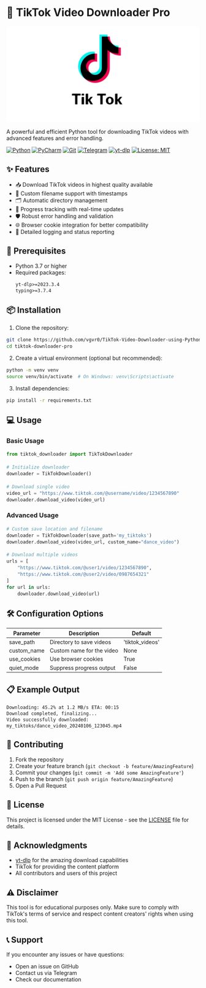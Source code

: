 # 🎵 TikTok Video Downloader Pro
![TikTok Cover](LogoTikTok.png)

A powerful and efficient Python tool for downloading TikTok videos with advanced features and error handling.

[![Python](https://img.shields.io/badge/python-3670A0?style=for-the-badge&logo=python&logoColor=ffdd54)](https://www.python.org/)
[![PyCharm](https://img.shields.io/badge/pycharm-143?style=for-the-badge&logo=pycharm&logoColor=black&color=green&labelColor=green)](https://www.jetbrains.com/pycharm/)
[![Git](https://img.shields.io/badge/git-F05032?style=for-the-badge&logo=git&logoColor=white)](https://git-scm.com/)
[![Telegram](https://img.shields.io/badge/telegram-2CA5E0?style=for-the-badge&logo=telegram&logoColor=white)](https://telegram.org/)
[![yt-dlp](https://img.shields.io/badge/yt--dlp-FF0000?style=for-the-badge&logo=youtube&logoColor=white)](https://github.com/yt-dlp/yt-dlp)
[![License: MIT](https://img.shields.io/badge/License-MIT-yellow.svg?style=for-the-badge)](https://opensource.org/licenses/MIT)

## ✨ Features

- 📥 Download TikTok videos in highest quality available
- 🎯 Custom filename support with timestamps
- 🗂️ Automatic directory management
- 🔄 Progress tracking with real-time updates
- 🛡️ Robust error handling and validation
- 🌐 Browser cookie integration for better compatibility
- 📝 Detailed logging and status reporting

## 🚀 Prerequisites

- Python 3.7 or higher
- Required packages:
  ```
  yt-dlp>=2023.3.4
  typing>=3.7.4
  ```

## 📦 Installation

1. Clone the repository:
```bash
git clone https://github.com/vgvr0/TikTok-Video-Downloader-using-Python-and-yt-dlp
cd tiktok-downloader-pro
```

2. Create a virtual environment (optional but recommended):
```bash
python -m venv venv
source venv/bin/activate  # On Windows: venv\Scripts\activate
```

3. Install dependencies:
```bash
pip install -r requirements.txt
```

## 💻 Usage

### Basic Usage

```python
from tiktok_downloader import TikTokDownloader

# Initialize downloader
downloader = TikTokDownloader()

# Download single video
video_url = "https://www.tiktok.com/@username/video/1234567890"
downloader.download_video(video_url)
```

### Advanced Usage

```python
# Custom save location and filename
downloader = TikTokDownloader(save_path='my_tiktoks')
downloader.download_video(video_url, custom_name="dance_video")

# Download multiple videos
urls = [
    "https://www.tiktok.com/@user1/video/1234567890",
    "https://www.tiktok.com/@user2/video/0987654321"
]
for url in urls:
    downloader.download_video(url)
```

## 🛠️ Configuration Options

| Parameter | Description | Default |
|-----------|-------------|---------|
| save_path | Directory to save videos | 'tiktok_videos' |
| custom_name | Custom name for the video | None |
| use_cookies | Use browser cookies | True |
| quiet_mode | Suppress progress output | False |

## 📋 Example Output

```
Downloading: 45.2% at 1.2 MB/s ETA: 00:15
Download completed, finalizing...
Video successfully downloaded: my_tiktoks/dance_video_20240106_123045.mp4
```

## 🤝 Contributing

1. Fork the repository
2. Create your feature branch (`git checkout -b feature/AmazingFeature`)
3. Commit your changes (`git commit -m 'Add some AmazingFeature'`)
4. Push to the branch (`git push origin feature/AmazingFeature`)
5. Open a Pull Request

## 📝 License

This project is licensed under the MIT License - see the [LICENSE](LICENSE) file for details.

## 🙏 Acknowledgments

- [yt-dlp](https://github.com/yt-dlp/yt-dlp) for the amazing download capabilities
- TikTok for providing the content platform
- All contributors and users of this project

## ⚠️ Disclaimer

This tool is for educational purposes only. Make sure to comply with TikTok's terms of service and respect content creators' rights when using this tool.

## 📞 Support

If you encounter any issues or have questions:
- Open an issue on GitHub
- Contact us via Telegram
- Check our documentation
